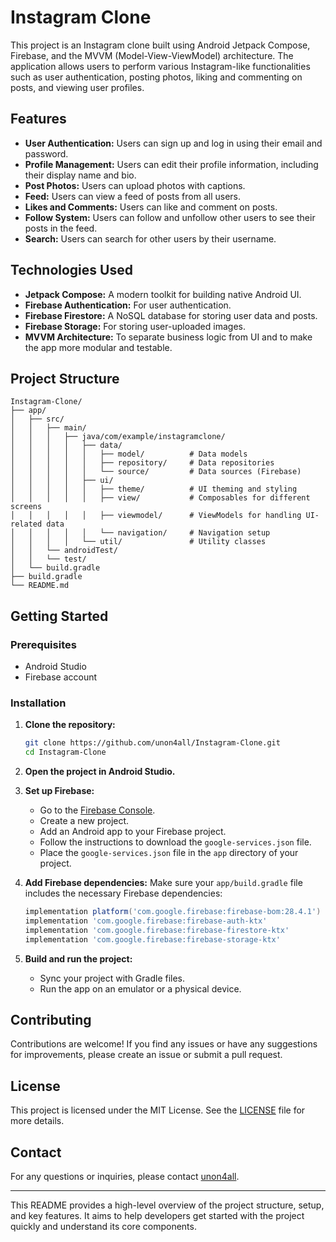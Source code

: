 # Instagram Clone

This project is an Instagram clone built using Android Jetpack Compose, Firebase, and the MVVM (Model-View-ViewModel) architecture. The application allows users to perform various Instagram-like functionalities such as user authentication, posting photos, liking and commenting on posts, and viewing user profiles.

## Features

- **User Authentication:** Users can sign up and log in using their email and password.
- **Profile Management:** Users can edit their profile information, including their display name and bio.
- **Post Photos:** Users can upload photos with captions.
- **Feed:** Users can view a feed of posts from all users.
- **Likes and Comments:** Users can like and comment on posts.
- **Follow System:** Users can follow and unfollow other users to see their posts in the feed.
- **Search:** Users can search for other users by their username.

## Technologies Used

- **Jetpack Compose:** A modern toolkit for building native Android UI.
- **Firebase Authentication:** For user authentication.
- **Firebase Firestore:** A NoSQL database for storing user data and posts.
- **Firebase Storage:** For storing user-uploaded images.
- **MVVM Architecture:** To separate business logic from UI and to make the app more modular and testable.

## Project Structure

```
Instagram-Clone/
├── app/
│   ├── src/
│   │   ├── main/
│   │   │   ├── java/com/example/instagramclone/
│   │   │   │   ├── data/
│   │   │   │   │   ├── model/          # Data models
│   │   │   │   │   ├── repository/     # Data repositories
│   │   │   │   │   └── source/         # Data sources (Firebase)
│   │   │   │   ├── ui/
│   │   │   │   │   ├── theme/          # UI theming and styling
│   │   │   │   │   ├── view/           # Composables for different screens
│   │   │   │   │   ├── viewmodel/      # ViewModels for handling UI-related data
│   │   │   │   │   └── navigation/     # Navigation setup
│   │   │   │   └── util/               # Utility classes
│   │   └── androidTest/
│   │   └── test/
│   └── build.gradle
├── build.gradle
└── README.md
```

## Getting Started

### Prerequisites

- Android Studio
- Firebase account

### Installation

1. **Clone the repository:**
   ```bash
   git clone https://github.com/unon4all/Instagram-Clone.git
   cd Instagram-Clone
   ```

2. **Open the project in Android Studio.**

3. **Set up Firebase:**
   - Go to the [Firebase Console](https://console.firebase.google.com/).
   - Create a new project.
   - Add an Android app to your Firebase project.
   - Follow the instructions to download the `google-services.json` file.
   - Place the `google-services.json` file in the `app` directory of your project.

4. **Add Firebase dependencies:**
   Make sure your `app/build.gradle` file includes the necessary Firebase dependencies:
   ```gradle
   implementation platform('com.google.firebase:firebase-bom:28.4.1')
   implementation 'com.google.firebase:firebase-auth-ktx'
   implementation 'com.google.firebase:firebase-firestore-ktx'
   implementation 'com.google.firebase:firebase-storage-ktx'
   ```

5. **Build and run the project:**
   - Sync your project with Gradle files.
   - Run the app on an emulator or a physical device.

## Contributing

Contributions are welcome! If you find any issues or have any suggestions for improvements, please create an issue or submit a pull request.

## License

This project is licensed under the MIT License. See the [LICENSE](LICENSE) file for more details.

## Contact

For any questions or inquiries, please contact [unon4all](https://github.com/unon4all).

---

This README provides a high-level overview of the project structure, setup, and key features. It aims to help developers get started with the project quickly and understand its core components.
